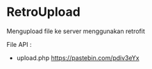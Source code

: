 # RetroUpload
Mengupload file ke server menggunakan retrofit

File API :
- upload.php https://pastebin.com/pdiv3eYx
